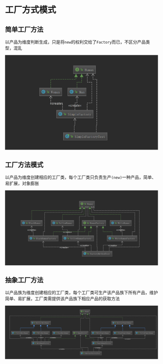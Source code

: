 # 工厂方式模式
## 简单工厂方法
以产品为维度判断生成，只是将`new`的权利交给了`Factory`而已，不区分产品类型，混乱

![simple](https://github.com/MilletDai/gper.study/blob/master/patterns/factory-method/src/main/resources/uml/SimpleFactory.png)

## 工厂方法模式
以产品为维度创建相应的工厂类，每个工厂类只负责生产`(new)`一种产品，简单、易扩展，对象膨胀

![factory](https://github.com/MilletDai/gper.study/blob/master/patterns/factory-method/src/main/resources/uml/FactoryMethod.png)
## 抽象工厂方法
以产品族为维度创建相应的工厂类，每个工厂类可生产该产品族下所有产品，维护简单、易扩展，工厂类需提供该产品族下相应产品的获取方法

![abstract](https://github.com/MilletDai/gper.study/blob/master/patterns/factory-method/src/main/resources/uml/AbstractFactory.png)

